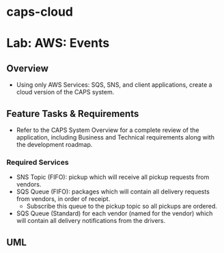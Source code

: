 # caps-cloud

# Lab: AWS: Events

## Overview

- Using only AWS Services: SQS, SNS, and client applications, create a cloud version of the CAPS system.

## Feature Tasks & Requirements

- Refer to the CAPS System Overview for a complete review of the application, including Business and Technical requirements along with the development roadmap.

### Required Services

  - SNS Topic (FIFO): pickup which will receive all pickup requests from vendors.
  - SQS Queue (FIFO): packages which will contain all delivery requests from vendors, in order of receipt.
      - Subscribe this queue to the pickup topic so all pickups are ordered.
  - SQS Queue (Standard) for each vendor (named for the vendor) which will contain all delivery notifications from the drivers.

## UML

